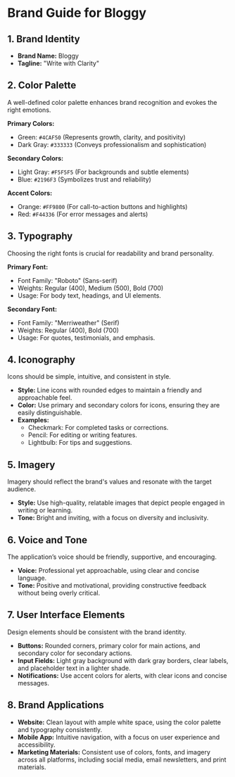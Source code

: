 # Brand Guide for Bloggy

## 1. Brand Identity
- **Brand Name:** Bloggy
- **Tagline:** "Write with Clarity"

## 2. Color Palette
A well-defined color palette enhances brand recognition and evokes the right emotions.

**Primary Colors:**
- Green: `#4CAF50` (Represents growth, clarity, and positivity)
- Dark Gray: `#333333` (Conveys professionalism and sophistication)

**Secondary Colors:**
- Light Gray: `#F5F5F5` (For backgrounds and subtle elements)
- Blue: `#2196F3` (Symbolizes trust and reliability)

**Accent Colors:**
- Orange: `#FF9800` (For call-to-action buttons and highlights)
- Red: `#F44336` (For error messages and alerts)

## 3. Typography
Choosing the right fonts is crucial for readability and brand personality.

**Primary Font:**
- Font Family: "Roboto" (Sans-serif)
- Weights: Regular (400), Medium (500), Bold (700)
- Usage: For body text, headings, and UI elements.

**Secondary Font:**
- Font Family: "Merriweather" (Serif)
- Weights: Regular (400), Bold (700)
- Usage: For quotes, testimonials, and emphasis.

## 4. Iconography
Icons should be simple, intuitive, and consistent in style.

- **Style:** Line icons with rounded edges to maintain a friendly and approachable feel.
- **Color:** Use primary and secondary colors for icons, ensuring they are easily distinguishable.
- **Examples:**
  - Checkmark: For completed tasks or corrections.
  - Pencil: For editing or writing features.
  - Lightbulb: For tips and suggestions.

## 5. Imagery
Imagery should reflect the brand's values and resonate with the target audience.

- **Style:** Use high-quality, relatable images that depict people engaged in writing or learning.
- **Tone:** Bright and inviting, with a focus on diversity and inclusivity.

## 6. Voice and Tone
The application’s voice should be friendly, supportive, and encouraging.

- **Voice:** Professional yet approachable, using clear and concise language.
- **Tone:** Positive and motivational, providing constructive feedback without being overly critical.

## 7. User Interface Elements
Design elements should be consistent with the brand identity.

- **Buttons:** Rounded corners, primary color for main actions, and secondary color for secondary actions.
- **Input Fields:** Light gray background with dark gray borders, clear labels, and placeholder text in a lighter shade.
- **Notifications:** Use accent colors for alerts, with clear icons and concise messages.

## 8. Brand Applications
- **Website:** Clean layout with ample white space, using the color palette and typography consistently.
- **Mobile App:** Intuitive navigation, with a focus on user experience and accessibility.
- **Marketing Materials:** Consistent use of colors, fonts, and imagery across all platforms, including social media, email newsletters, and print materials.
